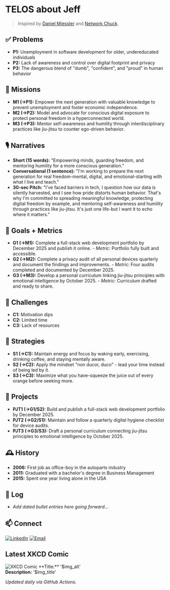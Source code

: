 # TELOS about Jeff

> Inspired by [Daniel Miessler](https://github.com/danielmiessler/Telos) and
> [Network Chuck](https://github.com/theNetworkChuck/telos).

## ✅ Problems

- **P1:** Unemployment in software development for older, undereducated individuals
- **P2:** Lack of awareness and control over digital footprint and privacy
- **P3:** The dangerous blend of "dumb", "confident", and "proud" in human behavior

## 🎯 Missions

- **M1 (->P1):** Empower the next generation with valuable knowledge to prevent unemployment and foster economic
  independence.
- **M2 (->P2):** Model and advocate for conscious digital exposure to protect personal freedom in a hyperconnected
  world.
- **M3 (->P3):** Mentor self-awareness and humility through interdisciplinary practices like jiu-jitsu to counter
  ego-driven behavior.

## 🎙️ Narratives

- **Short (15 words):** "Empowering minds, guarding freedom, and mentoring humility for a more conscious generation."
- **Conversational (1 sentence):** "I'm working to prepare the next generation for real freedom-mental, digital, and
  emotional-starting with what I live and teach."
- **30-sec Pitch:** "I've faced barriers in tech, I question how our data is silently harvested, and I see how pride
  distorts human behavior. That's why I'm committed to spreading meaningful knowledge, protecting digital freedom by
  example, and mentoring self-awareness and humility through practices like jiu-jitsu. It's just one life-but I want it
  to echo where it matters."

## 🥅 Goals + Metrics

- **G1 (->M1):** Complete a full-stack web development portfolio by December 2025 and publish it online. - _Metric:_
  Portfolio fully built and accessible.
- **G2 (->M2):** Complete a privacy audit of all personal devices quarterly and document the findings and
  improvements. - _Metric:_ Four audits completed and documented by December 2025.
- **G3 (->M3):** Develop a personal curriculum linking jiu-jitsu principles with emotional intelligence by
  October 2025. - _Metric:_ Curriculum drafted and ready to share.

## 🚧 Challenges

- **C1:** Motivation dips
- **C2:** Limited time
- **C3:** Lack of resources

## 🔧 Strategies

- **S1 (->C1):** Maintain energy and focus by waking early, exercising, drinking coffee, and staying mentally aware.
- **S2 (->C2):** Apply the mindset "non ducor, duco" - lead your time instead of being led by it.
- **S3 (->C3):** Maximize what you have-squeeze the juice out of every orange before seeking more.

## 📂 Projects

- **PJT1 (->G1/S2):** Build and publish a full-stack web development portfolio by December 2025.
- **PJT2 (->G2/S1):** Maintain and follow a quarterly digital hygiene checklist for device audits.
- **PJT3 (->G3/S3):** Draft a personal curriculum connecting jiu-jitsu principles to emotional intelligence by
  October 2025.

## 🕰️ History

- **2006:** First job as office-boy in the autoparts industry
- **2011:** Graduated with a bachelor's degree in Business Management
- **2015:** Spent one year living alone in the USA

## 📒 Log

- _Add dated bullet entries here going forward..._

## 📫 Connect

[![LinkedIn](https://img.shields.io/badge/LinkedIn-jefersonfranco-blue?style=flat-square&logo=linkedin)](https://linkedin.com/in/jefersonfranco/)
[![Email](https://img.shields.io/badge/Email-jfranco.adm%40gmail.com-red?style=flat-square&logo=gmail)](mailto:jfranco.adm@gmail.com)

## Latest XKCD Comic

![XKCD Comic]('$img_src')  
**Title:** '$img_alt'  
**Description:** '$img_title'  

_Updated daily via GitHub Actions._
